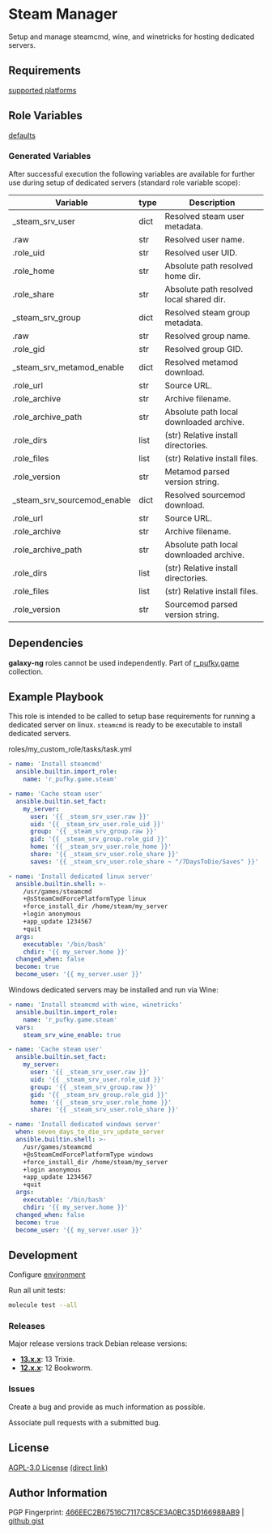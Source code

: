 # Steam Manager
Setup and manage steamcmd, wine, and winetricks for hosting dedicated servers.

## Requirements
[supported platforms](https://github.com/r-pufky/ansible_steam/blob/main/meta/main.yml)

## Role Variables
[defaults](https://github.com/r-pufky/ansible_steam/tree/main/defaults/main/)

### Generated Variables
After successful execution the following variables are available for further
use during setup of dedicated servers (standard role variable scope):

 Variable                    | type | Description
-----------------------------|------|-----------------------------------------
 _steam_srv_user             | dict | Resolved steam user metadata.
   .raw                      | str  | Resolved user name.
   .role_uid                 | str  | Resolved user UID.
   .role_home                | str  | Absolute path resolved home dir.
   .role_share               | str  | Absolute path resolved local shared dir.
 _steam_srv_group            | dict | Resolved steam group metadata.
   .raw                      | str  | Resolved group name.
   .role_gid                 | str  | Resolved group GID.
 _steam_srv_metamod_enable   | dict | Resolved metamod download.
   .role_url                 | str  | Source URL.
   .role_archive             | str  | Archive filename.
   .role_archive_path        | str  | Absolute path local downloaded archive.
   .role_dirs                | list | (str) Relative install directories.
   .role_files               | list | (str) Relative install files.
   .role_version             | str  | Metamod parsed version string.
 _steam_srv_sourcemod_enable | dict | Resolved sourcemod download.
   .role_url                 | str  | Source URL.
   .role_archive             | str  | Archive filename.
   .role_archive_path        | str  | Absolute path local downloaded archive.
   .role_dirs                | list | (str) Relative install directories.
   .role_files               | list | (str) Relative install files.
   .role_version             | str  | Sourcemod parsed version string.

## Dependencies
**galaxy-ng** roles cannot be used independently. Part of
[r_pufky.game](https://github.com/r-pufky/ansible_collection_game) collection.

## Example Playbook
This role is intended to be called to setup base requirements for running a
dedicated server on linux. `steamcmd` is ready to be executable to install
dedicated servers.

roles/my_custom_role/tasks/task.yml
``` yaml
- name: 'Install steamcmd'
  ansible.builtin.import_role:
    name: 'r_pufky.game.steam'

- name: 'Cache steam user'
  ansible.builtin.set_fact:
    my_server:
      user: '{{ _steam_srv_user.raw }}'
      uid: '{{ _steam_srv_user.role_uid }}'
      group: '{{ _steam_srv_group.raw }}'
      gid: '{{ _steam_srv_group.role_gid }}'
      home: '{{ _steam_srv_user.role_home }}'
      share: '{{ _steam_srv_user.role_share }}'
      saves: '{{ _steam_srv_user.role_share ~ "/7DaysToDie/Saves" }}'

- name: 'Install dedicated linux server'
  ansible.builtin.shell: >-
    /usr/games/steamcmd
    +@sSteamCmdForcePlatformType linux
    +force_install_dir /home/steam/my_server
    +login anonymous
    +app_update 1234567
    +quit
  args:
    executable: '/bin/bash'
    chdir: '{{ my_server.home }}'
  changed_when: false
  become: true
  become_user: '{{ my_server.user }}'
```

Windows dedicated servers may be installed and run via Wine:
``` yaml
- name: 'Install steamcmd with wine, winetricks'
  ansible.builtin.import_role:
    name: 'r_pufky.game.steam'
  vars:
    steam_srv_wine_enable: true

- name: 'Cache steam user'
  ansible.builtin.set_fact:
    my_server:
      user: '{{ _steam_srv_user.raw }}'
      uid: '{{ _steam_srv_user.role_uid }}'
      group: '{{ _steam_srv_group.raw }}'
      gid: '{{ _steam_srv_group.role_gid }}'
      home: '{{ _steam_srv_user.role_home }}'
      share: '{{ _steam_srv_user.role_share }}'

- name: 'Install dedicated windows server'
  when: seven_days_to_die_srv_update_server
  ansible.builtin.shell: >-
    /usr/games/steamcmd
    +@sSteamCmdForcePlatformType windows
    +force_install_dir /home/steam/my_server
    +login anonymous
    +app_update 1234567
    +quit
  args:
    executable: '/bin/bash'
    chdir: '{{ my_server.home }}'
  changed_when: false
  become: true
  become_user: '{{ my_server.user }}'
```

## Development
Configure [environment](https://github.com/r-pufky/ansible_collection_docs/blob/main/dev/environment/README.md)

Run all unit tests:
``` bash
molecule test --all
```

### Releases
Major release versions track Debian release versions:

* **[13.x.x](https://github.com/r-pufky/ansible_steam)**: 13 Trixie.
* **[12.x.x](https://github.com/r-pufky/ansible_steam/tree/12.x)**: 12 Bookworm.

### Issues
Create a bug and provide as much information as possible.

Associate pull requests with a submitted bug.

## License
[AGPL-3.0 License](https://www.tldrlegal.com/license/gnu-affero-general-public-license-v3-agpl-3-0)
 [(direct link)](https://github.com/r-pufky/ansible_steam/blob/main/LICENSE)

## Author Information
PGP Fingerprint: [466EEC2B67516C7117C85CE3A0BC35D16698BAB9](https://keys.openpgp.org/vks/v1/by-fingerprint/466EEC2B67516C7117C85CE3A0BC35D16698BAB9)
| [github gist](https://gist.github.com/r-pufky/a8df36977c55b5bb20829267c4c49d22)
